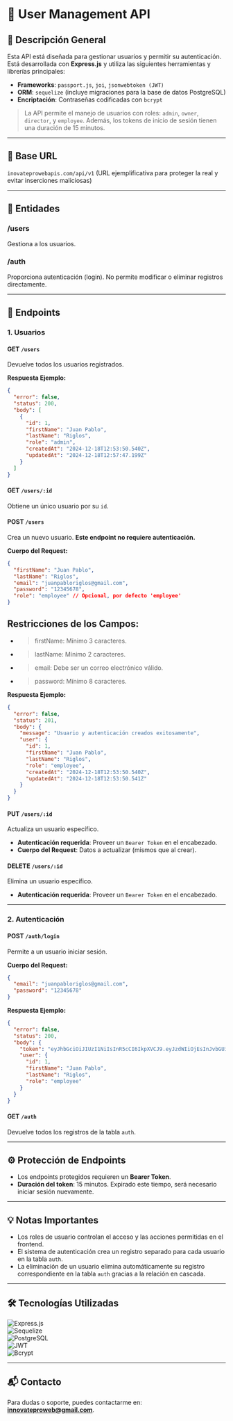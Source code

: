 # 🚀 **User Management API**

## 📝 **Descripción General**

Esta API está diseñada para gestionar usuarios y permitir su autenticación.
Está desarrollada con **Express.js** y utiliza las siguientes herramientas y librerías principales:

- **Frameworks**: `passport.js`, `joi`, `jsonwebtoken (JWT)`
- **ORM**: `sequelize` (incluye migraciones para la base de datos PostgreSQL)
- **Encriptación**: Contraseñas codificadas con `bcrypt`

> La API permite el manejo de usuarios con roles: `admin`, `owner`, `director`, y `employee`.
> Además, los tokens de inicio de sesión tienen una duración de 15 minutos.

---

## 📌 **Base URL**

`inovateprowebapis.com/api/v1`
(URL ejemplificativa para proteger la real y evitar inserciones maliciosas)

---

## 📂 **Entidades**
### **/users**
Gestiona a los usuarios.

### **/auth**
Proporciona autenticación (login). No permite modificar o eliminar registros directamente.

---

## 🔑 **Endpoints**

### **1. Usuarios**
#### **GET** `/users`
Devuelve todos los usuarios registrados.

**Respuesta Ejemplo:**
```json
{
  "error": false,
  "status": 200,
  "body": [
    {
      "id": 1,
      "firstName": "Juan Pablo",
      "lastName": "Riglos",
      "role": "admin",
      "createdAt": "2024-12-18T12:53:50.540Z",
      "updatedAt": "2024-12-18T12:57:47.199Z"
    }
  ]
}
```

#### **GET** `/users/:id`
Obtiene un único usuario por su `id`.

#### **POST** `/users`
Crea un nuevo usuario. **Este endpoint no requiere autenticación.**

**Cuerpo del Request:**
```json
{
  "firstName": "Juan Pablo",
  "lastName": "Riglos",
  "email": "juanpabloriglos@gmail.com",
  "password": "12345678",
  "role": "employee" // Opcional, por defecto 'employee'
}
```

## Restricciones de los Campos:

- >firstName: 
    Mínimo 3 caracteres.
- >lastName: 
    Mínimo 2 caracteres.
- >email: 
    Debe ser un correo electrónico válido.
- >password: 
    Mínimo 8 caracteres.


**Respuesta Ejemplo:**
```json
{
  "error": false,
  "status": 201,
  "body": {
    "message": "Usuario y autenticación creados exitosamente",
    "user": {
      "id": 1,
      "firstName": "Juan Pablo",
      "lastName": "Riglos",
      "role": "employee",
      "createdAt": "2024-12-18T12:53:50.540Z",
      "updatedAt": "2024-12-18T12:53:50.541Z"
    }
  }
}
```

#### **PUT** `/users/:id`
Actualiza un usuario específico.

- **Autenticación requerida**: Proveer un `Bearer Token` en el encabezado.
- **Cuerpo del Request**: Datos a actualizar (mismos que al crear).

#### **DELETE** `/users/:id`
Elimina un usuario específico.

- **Autenticación requerida**: Proveer un `Bearer Token` en el encabezado.

---

### **2. Autenticación**
#### **POST** `/auth/login`
Permite a un usuario iniciar sesión.

**Cuerpo del Request:**
```json
{
  "email": "juanpabloriglos@gmail.com",
  "password": "12345678"
}
```

**Respuesta Ejemplo:**
```json
{
  "error": false,
  "status": 200,
  "body": {
    "token": "eyJhbGciOiJIUzI1NiIsInR5cCI6IkpXVCJ9.eyJzdWIiOjEsInJvbGUiOiJlbXBsb3llZSIsImlhdCI6MTczNDUyNjYxMiwiZXhwIjoxNzM0NTMwMjEyfQ.ZunW4YZizxiMwfNQuuc3Xy1sm4nQcdrZh4XZNiRWCyY",
    "user": {
      "id": 1,
      "firstName": "Juan Pablo",
      "lastName": "Riglos",
      "role": "employee"
    }
  }
}
```

#### **GET** `/auth`
Devuelve todos los registros de la tabla `auth`.

---

## ⚙️ **Protección de Endpoints**

- Los endpoints protegidos requieren un **Bearer Token**.
- **Duración del token**: 15 minutos. Expirado este tiempo, será necesario iniciar sesión nuevamente.

---

## 💡 **Notas Importantes**
- Los roles de usuario controlan el acceso y las acciones permitidas en el frontend.
- El sistema de autenticación crea un registro separado para cada usuario en la tabla `auth`.
- La eliminación de un usuario elimina automáticamente su registro correspondiente en la tabla `auth` gracias a la relación en cascada.

---

## 🛠 **Tecnologías Utilizadas**

![Express.js](https://img.shields.io/badge/Express.js-000000?style=for-the-badge&logo=express&logoColor=white)  
![Sequelize](https://img.shields.io/badge/Sequelize-52B0E7?style=for-the-badge&logo=sequelize&logoColor=white)  
![PostgreSQL](https://img.shields.io/badge/PostgreSQL-316192?style=for-the-badge&logo=postgresql&logoColor=white)  
![JWT](https://img.shields.io/badge/JWT-000000?style=for-the-badge&logo=JSON%20web%20tokens&logoColor=white)  
![Bcrypt](https://img.shields.io/badge/Bcrypt-339933?style=for-the-badge&logo=secure&logoColor=white)  

---

## 📬 **Contacto**

Para dudas o soporte, puedes contactarme en: **innovateproweb@gmail.com**.

